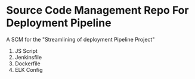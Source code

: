 # Source Code Management Repo For Deployment Pipeline
A SCM for the "Streamlining of deployment Pipeline Project"
1. JS Script
2. Jenkinsfile
3. Dockerfile
4. ELK Config
